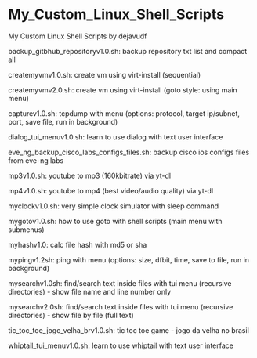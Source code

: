 # My_Custom_Linux_Shell_Scripts
My Custom Linux Shell Scripts by dejavudf

backup_gitbhub_repositoryv1.0.sh: backup repository txt list and compact all

createmyvmv1.0.sh: create vm using virt-install (sequential)

createmyvmv2.0.sh: create vm using virt-install (goto style: using main menu)

capturev1.0.sh: tcpdump with menu (options: protocol, target ip/subnet, port, save file, run in background)

dialog_tui_menuv1.0.sh: learn to use dialog with text user interface

eve_ng_backup_cisco_labs_configs_files.sh: backup cisco ios configs files from eve-ng labs

mp3v1.0.sh: youtube to mp3 (160kbitrate) via yt-dl

mp4v1.0.sh: youtube to mp4 (best video/audio quality) via yt-dl

myclockv1.0.sh: very simple clock simulator with sleep command

mygotov1.0.sh: how to use goto with shell scripts (main menu with submenus)

myhashv1.0: calc file hash with md5 or sha

mypingv1.2sh: ping with menu (options: size, dfbit, time, save to file, run in background)

mysearchv1.0sh: find/search text inside files with tui menu (recursive directories) - show file name and line number only

mysearchv2.0sh: find/search text inside files with tui menu (recursive directories) - show file by file (full text)

tic_toc_toe_jogo_velha_brv1.0.sh: tic toc toe game - jogo da velha no brasil

whiptail_tui_menuv1.0.sh: learn to use whiptail with text user interface

